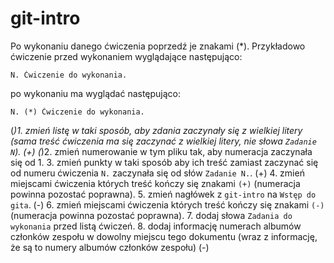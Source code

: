 # git-intro

Po wykonaniu danego ćwiczenia poprzedź je znakami (*).
Przykładowo ćwiczenie przed wykonaniem wyglądające następująco:
```
N. Ćwiczenie do wykonania.
```
po wykonaniu ma wyglądać następująco:
```
N. (*) Ćwiczenie do wykonania.
```

(*)1. zmień listę w taki sposób, aby zdania zaczynały się z wielkiej litery (sama treść ćwiczenia ma się zaczynać z wielkiej litery, nie słowa `Zadanie N`). (+)
(*)2. zmień numerowanie w tym pliku tak, aby numeracja zaczynała się od 1.
3. zmień punkty w taki sposób aby ich treść zamiast zaczynać się od numeru ćwiczenia `N.` zaczynała się od słów `Zadanie N.`. (+)
4. zmień miejscami ćwiczenia których treść kończy się znakami `(+)` (numeracja powinna pozostać poprawna).
5. zmień nagłówek z `git-intro` na `Wstęp do gita`. (-)
6. zmień miejscami ćwiczenia których treść kończy się znakami `(-)` (numeracja powinna pozostać poprawna).
7. dodaj słowa `Zadania do wykonania` przed listą ćwiczeń.
8. dodaj informację numerach albumów członków zespołu w dowolny miejscu tego dokumentu (wraz z informację, że są to numery albumów członków zespołu) (-)
